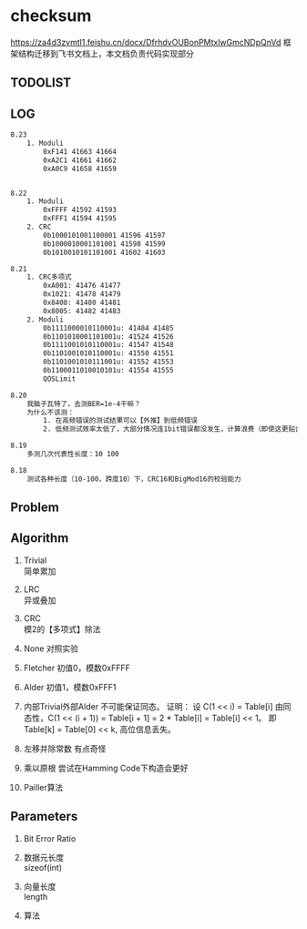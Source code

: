 # checksum
https://za4d3zvmtl1.feishu.cn/docx/DfrhdvOUBonPMtxlwGmcNDpQnVd
框架结构迁移到飞书文档上，本文档负责代码实现部分
## TODOLIST


## LOG
```txt
8.23
    1. Moduli
        0xF141 41663 41664
        0xA2C1 41661 41662
        0xA0C9 41658 41659


8.22
    1. Moduli
        0xFFFF 41592 41593
        0xFFF1 41594 41595
    2. CRC
        0b1000101001100001 41596 41597
        0b1000010001101001 41598 41599
        0b1010010101101001 41602 41603

8.21
    1. CRC多项式
        0xA001: 41476 41477
        0x1021: 41478 41479
        0x8408: 41480 41481
        0x8005: 41482 41483
    2. Moduli
        0b1111000010110001u: 41484 41485
        0b1101010001101001u: 41524 41526
        0b1111001010110001u: 41547 41548
        0b1101001010110001u: 41550 41551
        0b1101001010111001u: 41552 41553
        0b1100011010010101u: 41554 41555
        QOSLimit

8.20
    我脑子瓦特了，去测BER=1e-4干嘛？
    为什么不该测：
        1. 在高频错误的测试结果可以【外推】到低频错误
        2. 低频测试效率太低了，大部分情况连1bit错误都没发生，计算浪费（即使这更贴合实际）

8.19
    多测几次代表性长度：10 100

8.18
    测试各种长度（10-100，跨度10）下，CRC16和BigMod16的校验能力

```

## Problem


## Algorithm
1. Trivial  
简单累加

2. LRC  
异或叠加

3. CRC  
模2的【多项式】除法

4. None
对照实验

5. Fletcher
初值0，模数0xFFFF

6. Alder
初值1，模数0xFFF1

7. 内部Trivial外部Alder
不可能保证同态。
证明：
    设 C(1 << i) = Table[i]
    由同态性，C(1 << (i + 1)) = Table[i + 1] = 2 * Table[i] = Table[i] << 1。
    即Table[k] = Table[0] << k, 高位信息丢失。

8. 左移并除常数
有点奇怪

9. 乘以原根
尝试在Hamming Code下构造会更好


10. Pailler算法



## Parameters
1. Bit Error Ratio

1. 数据元长度  
sizeof(int)
2. 向量长度  
length
3. 算法

